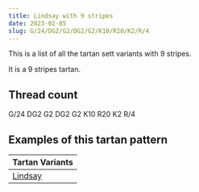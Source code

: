 ```yaml
---
title: Lindsay with 9 stripes
date: 2023-02-05
slug: G/24/DG2/G2/DG2/G2/K10/R20/K2/R/4
---
```

This is a list of all the tartan sett variants with 9 stripes.

It is a 9 stripes tartan.


## Thread count
G/24 DG2 G2 DG2 G2 K10 R20 K2 R/4

## Examples of this tartan pattern

| Tartan Variants |
|---------------|
| [Lindsay](/variants/g/24/dg2/g2/dg2/g2/k10/r20/k2/r/4-dg003000-g008000-k000000-rc00000)||
